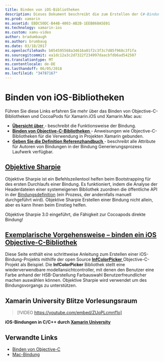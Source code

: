 ```yaml
---
title: Binden von iOS-Bibliotheken
description: Dieses Dokument beschreibt die zum Erstellen der C#-Bindungen in Objective-C-Code, wodurch systemeigene Bibliotheken und CocoaPods in einem Xamarin.iOS-Anwendung nutzen.
ms.prod: xamarin
ms.assetid: EBDC50DC-B44B-4003-AB2B-1EEB868A5E01
ms.technology: xamarin-ios
ms.custom: xamu-video
author: bradumbaugh
ms.author: brumbaug
ms.date: 03/18/2017
ms.openlocfilehash: b054595568a34616a01f2c3f3c7d85f968c3f1fa
ms.sourcegitcommit: ea1dc12a3c2d7322f234997daacbfdb6ad542507
ms.translationtype: MT
ms.contentlocale: de-DE
ms.lasthandoff: 06/05/2018
ms.locfileid: "34787167"
---
```

# <a name="binding-ios-libraries"></a>Binden von iOS-Bibliotheken

Führen Sie diese Links erfahren Sie mehr über das Binden von Objective-C-Bibliotheken und CocoaPods für Xamarin.iOS und Xamarin.Mac aus:

- [**Übersicht über** ](~/cross-platform/macios/binding/overview.md) -
  beschreibt die Funktionsweise der Bindung.
- [**Binden von Objective-C-Bibliotheken** ](~/cross-platform/macios/binding/objective-c-libraries.md) -
  Anweisungen wie Objective-C-Bibliotheken für die Verwendung in Projekten Xamarin gebunden.
- [**Geben Sie die Definition Referenzhandbuch** ](~/cross-platform/macios/binding/binding-types-reference.md) -
  beschreibt alle Attribute für Autoren von Bindungen in der Bindung Generierungsprozess Laufwerk verfügbar.

## <a name="objective-sharpiecross-platformmaciosbindingobjective-sharpieindexmd"></a>[Objektive Sharpie](~/cross-platform/macios/binding/objective-sharpie/index.md)

Objektive Sharpie ist ein Befehlszeilentool helfen beim Bootstrapping für des ersten Durchlaufs einer Bindung.
Es funktioniert, indem die Analyse der Headerdateien einer systemeigenen Bibliothek zuordnen die öffentliche API in der [Bindungsdefinition](~/cross-platform/macios/binding/objective-c-libraries.md) (ein Prozess, der andernfalls manuell durchgeführt wird). Objektive Sharpie Erstellen einer Bindung nicht allein, aber es kann Ihnen beim Einstieg helfen.

Objektive Sharpie 3.0 eingeführt, die Fähigkeit zur Cocoapods direkte Bindung!

## <a name="walkthrough---binding-an-ios-objective-c-librarywalkthroughmd"></a>[Exemplarische Vorgehensweise – binden ein iOS Objective-C-Bibliothek](walkthrough.md)

Diese Seite enthält eine schrittweise Anleitung zum Erstellen einer iOS-Bindung-Projekts mithilfe der open Source [ **InfColorPicker** ](https://github.com/InfinitApps/InfColorPicker) Objective-C-Projekt als Beispiel. Die **InfColorPicker** Bibliothek stellt eine wiederverwendbare modellansichtcontroller, mit denen den Benutzer eine Farbe anhand der HSB-Darstellung Farbauswahl Benutzerfreundlicher machen auswählen können.
Objektive Sharpie wird verwendet um des Bindungsvorgangs zu unterstützen.

## <a name="xamarin-university-lightning-lecture"></a>Xamarin University Blitze Vorlesungsraum

> [!VIDEO https://youtube.com/embed/ZUoPLcmnf1o]

**iOS-Bindungen in C/C++ durch [Xamarin University](https://university.xamarin.com/)**

## <a name="related-links"></a>Verwandte Links

- [Binden von Objective-C](~/cross-platform/macios/binding/index.md)
- [Mac-Bindung](~/mac/platform/binding.md)
